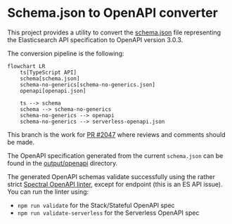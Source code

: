 # Schema.json to OpenAPI converter

This project provides a utility to convert the [schema.json](../../output/schema) file representing the Elasticsearch API specification to OpenAPI version 3.0.3.

The conversion pipeline is the following:

```mermaid
flowchart LR
    ts[TypeScript API]
    schema[schema.json]
    schema-no-generics[schema-no-generics.json]
    openapi[openapi.json]
    
    ts --> schema
    schema --> schema-no-generics
    schema-no-generics --> openapi
    schema-no-generics --> serverless-openapi.json
```

This branch is the work for [PR #2047](https://github.com/elastic/elasticsearch-specification/pull/2047) where reviews and comments should be made.

The OpenAPI specification generated from the current `schema.json` can be found in the [output/openapi](../../output/openapi) directory.

The generated OpenAPI schemas validate successfully using the rather strict [Spectral OpenAPI linter](https://github.com/stoplightio/spectral), except for endpoint (this is an ES API issue). You can run the linter using:
* `npm run validate` for the Stack/Stateful OpenAPI spec
* `npm run validate-serverless` for the Serverless OpenAPI spec
